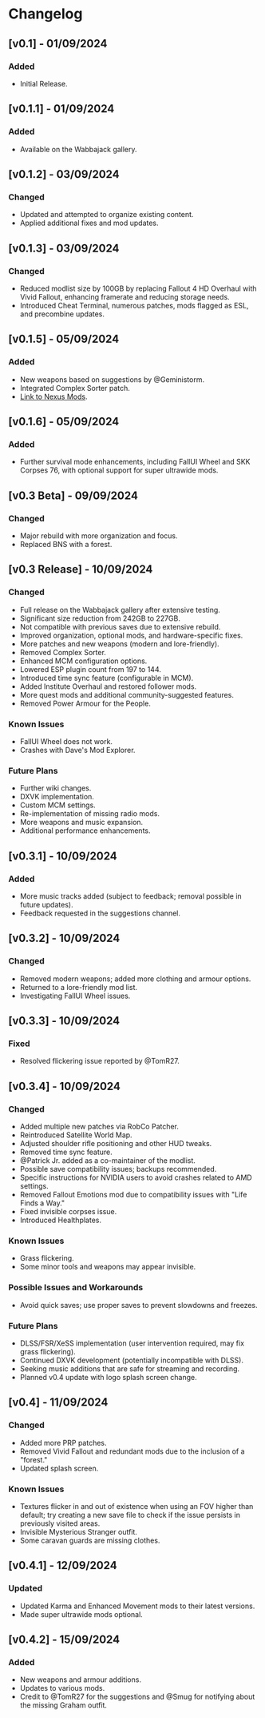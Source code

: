 # Changelog

## [v0.1] - 01/09/2024
### Added
- Initial Release.

## [v0.1.1] - 01/09/2024
### Added
- Available on the Wabbajack gallery.

## [v0.1.2] - 03/09/2024
### Changed
- Updated and attempted to organize existing content.
- Applied additional fixes and mod updates.

## [v0.1.3] - 03/09/2024
### Changed
- Reduced modlist size by 100GB by replacing Fallout 4 HD Overhaul with Vivid Fallout, enhancing framerate and reducing storage needs.
- Introduced Cheat Terminal, numerous patches, mods flagged as ESL, and precombine updates.

## [v0.1.5] - 05/09/2024
### Added
- New weapons based on suggestions by @Geministorm.
- Integrated Complex Sorter patch.
- [Link to Nexus Mods](https://www.nexusmods.com/fallout4/mods/73474?tab=files).

## [v0.1.6] - 05/09/2024
### Added
- Further survival mode enhancements, including FallUI Wheel and SKK Corpses 76, with optional support for super ultrawide mods.

## [v0.3 Beta] - 09/09/2024
### Changed
- Major rebuild with more organization and focus.
- Replaced BNS with a forest.

## [v0.3 Release] - 10/09/2024
### Changed
- Full release on the Wabbajack gallery after extensive testing.
- Significant size reduction from 242GB to 227GB.
- Not compatible with previous saves due to extensive rebuild.
- Improved organization, optional mods, and hardware-specific fixes.
- More patches and new weapons (modern and lore-friendly).
- Removed Complex Sorter.
- Enhanced MCM configuration options.
- Lowered ESP plugin count from 197 to 144.
- Introduced time sync feature (configurable in MCM).
- Added Institute Overhaul and restored follower mods.
- More quest mods and additional community-suggested features.
- Removed Power Armour for the People.

### Known Issues
- FallUI Wheel does not work.
- Crashes with Dave's Mod Explorer.

### Future Plans
- Further wiki changes.
- DXVK implementation.
- Custom MCM settings.
- Re-implementation of missing radio mods.
- More weapons and music expansion.
- Additional performance enhancements.

## [v0.3.1] - 10/09/2024
### Added
- More music tracks added (subject to feedback; removal possible in future updates).
- Feedback requested in the suggestions channel.

## [v0.3.2] - 10/09/2024
### Changed
- Removed modern weapons; added more clothing and armour options.
- Returned to a lore-friendly mod list.
- Investigating FallUI Wheel issues.

## [v0.3.3] - 10/09/2024
### Fixed
- Resolved flickering issue reported by @TomR27.

## [v0.3.4] - 10/09/2024
### Changed
- Added multiple new patches via RobCo Patcher.
- Reintroduced Satellite World Map.
- Adjusted shoulder rifle positioning and other HUD tweaks.
- Removed time sync feature.
- @Patrick Jr. added as a co-maintainer of the modlist.
- Possible save compatibility issues; backups recommended.
- Specific instructions for NVIDIA users to avoid crashes related to AMD settings.
- Removed Fallout Emotions mod due to compatibility issues with "Life Finds a Way."
- Fixed invisible corpses issue.
- Introduced Healthplates.

### Known Issues
- Grass flickering.
- Some minor tools and weapons may appear invisible.

### Possible Issues and Workarounds
- Avoid quick saves; use proper saves to prevent slowdowns and freezes.

### Future Plans
- DLSS/FSR/XeSS implementation (user intervention required, may fix grass flickering).
- Continued DXVK development (potentially incompatible with DLSS).
- Seeking music additions that are safe for streaming and recording.
- Planned v0.4 update with logo splash screen change.

## [v0.4] - 11/09/2024
### Changed
- Added more PRP patches.
- Removed Vivid Fallout and redundant mods due to the inclusion of a "forest."
- Updated splash screen.

### Known Issues
- Textures flicker in and out of existence when using an FOV higher than default; try creating a new save file to check if the issue persists in previously visited areas.
- Invisible Mysterious Stranger outfit.
- Some caravan guards are missing clothes.

## [v0.4.1] - 12/09/2024
### Updated
- Updated Karma and Enhanced Movement mods to their latest versions.
- Made super ultrawide mods optional.

## [v0.4.2] - 15/09/2024
### Added
- New weapons and armour additions.
- Updates to various mods.
- Credit to @TomR27 for the suggestions and @Smug for notifying about the missing Graham outfit.